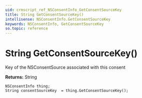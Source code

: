 ```yaml
---
uid: crmscript_ref_NSConsentInfo_GetConsentSourceKey
title: String GetConsentSourceKey()
intellisense: NSConsentInfo.GetConsentSourceKey
keywords: NSConsentInfo, GetConsentSourceKey
so.topic: reference
---
```


# String GetConsentSourceKey()

Key of the NSConsentSource associated with this consent

**Returns:** String

```crmscript
NSConsentInfo thing;
String consentSourceKey  = thing.GetConsentSourceKey();
```


